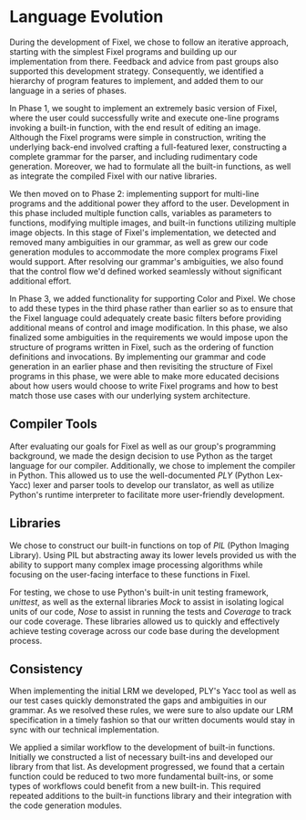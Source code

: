 # Language Evolution

During the development of Fixel, we chose to follow an iterative approach, starting with the simplest Fixel programs and building up our implementation from there. Feedback and advice from past groups also supported this development strategy. Consequently, we identified a hierarchy of program features to implement, and added them to our language in a series of phases. 

In Phase 1, we sought to implement an extremely basic version of Fixel, where the user could successfully write and execute one-line programs invoking a built-in function, with the end result of editing an image. Although the Fixel programs were simple in construction, writing the underlying back-end involved crafting a full-featured lexer, constructing a complete grammar for the parser, and including rudimentary code generation. Moreover, we had to formulate all the built-in functions, as well as integrate the compiled Fixel with our native libraries. 

We then moved on to Phase 2: implementing support for multi-line programs and the additional power they afford to the user. Development in this phase included multiple function calls, variables as parameters to functions, modifying multiple images, and built-in functions utilizing multiple image objects. In this stage of Fixel's implementation, we detected and removed many ambiguities in our grammar, as well as grew our code generation modules to accommodate the more complex programs Fixel would support. After resolving our grammar's ambiguities, we also found that the control flow we'd defined worked seamlessly without significant additional effort. 

In Phase 3, we added functionality for supporting Color and Pixel. We chose to add these types in the third phase rather than earlier so as to ensure that the Fixel language could adequately create basic filters before providing additional means of control and image modification. In this phase, we also finalized some ambiguities in the requirements we would impose upon the structure of programs written in Fixel, such as the ordering of function definitions and invocations. By implementing our grammar and code generation in an earlier phase and then revisiting the structure of Fixel programs in this phase, we were able to make more educated decisions about how users would choose to write Fixel programs and how to best match those use cases with our underlying system architecture.

<!-- is this paragraph above ok? -->

## Compiler Tools

After evaluating our goals for Fixel as well as our group's programming background, we made the design decision to use Python as the target language for our compiler. Additionally, we chose to implement the compiler in Python. This allowed us to use the well-documented *PLY* (Python Lex-Yacc) lexer and parser tools to develop our translator, as well as utilize Python's runtime interpreter to facilitate more user-friendly development.

## Libraries

We chose to construct our built-in functions on top of *PIL* (Python Imaging Library). Using PIL but abstracting away its lower levels provided us with the ability to support many complex image processing algorithms while focusing on the user-facing interface to these functions in Fixel.

For testing, we chose to use Python's built-in unit testing framework, *unittest*, as well as the external libraries *Mock* to assist in isolating logical units of our code, *Nose* to assist in running the tests and *Coverage* to track our code coverage. These libraries allowed us to quickly and effectively achieve testing coverage across our code base during the development process.

## Consistency

When implementing the initial LRM we developed, PLY's Yacc tool as well as our test cases quickly demonstrated the gaps and ambiguities in our grammar. As we resolved these rules, we were sure to also update our LRM specification in a timely fashion so that our written documents would stay in sync with our technical implementation. 

We applied a similar workflow to the development of built-in functions. Initially we constructed a list of necessary built-ins and developed our library from that list. As development progressed, we found that a certain function could be reduced to two more fundamental built-ins, or some types of workflows could benefit from a new built-in. This required repeated additions to the built-in functions library and their integration with the code generation modules. 

